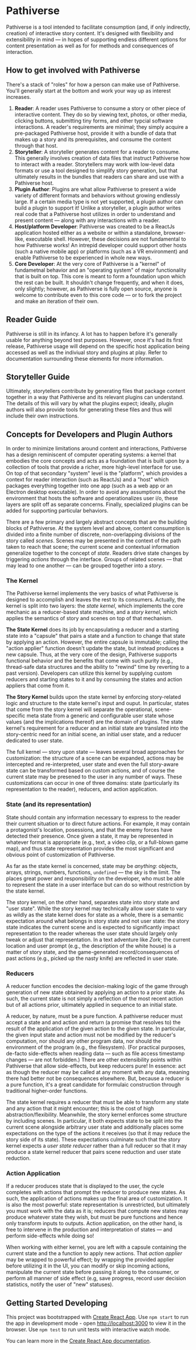 # Pathiverse

Pathiverse is a tool intended to facilitate consumption (and, if only indirectly, creation) of interactive story content. It's designed with flexibility and extensibility in mind — in hopes of supporting endless different options for content presentation as well as for for methods and consequences of interaction.

## How to get involved with Pathiverse

There's a stack of "roles" for how a person can make use of Pathiverse. You'll generally start at the bottom and work your way up as interest increases.

1. **Reader**: A reader uses Pathiverse to consume a story or other piece of interactive content. They do so by viewing text, photos, or other media, clicking buttons, submitting tiny forms, and other typcial software interactions. A reader's requirements are minimal; they simply acquire a pre-packaged Pathiverse host, provide it with a bundle of data that makes up a story and its prerequisites, and consume the content through that host.
2. **Storyteller**: A storyteller generates content for a reader to consume. This generally involves creation of data files that instruct Pathiverse how to interact with a reader. Storytellers may work with low-level data formats or use a tool designed to simplify story generation, but that ultimately results in the bundles that readers can share and use with a Pathiverse host.
3. **Plugin Author**: Plugins are what allow Pathiverse to present a wide variety of different formats and behaviors without growing endlessly large. If a certain media type is not yet supported, a plugin author can build a plugin to support it! Unlike a storyteller, a plugin author writes real code that a Pathiverse host utilizes in order to understand and present content — along with any interactions with a reader.
4. **Host/platform Developer**: Pathiverse was created to be a ReactJs application hosted either as a website or within a standalone, browser-like, executable shell. However, these decisions are not fundamental to how Pathiverse works! An intrepid developer could support other hosts (such a native mobile app) or platforms (such as a VR environment) and enable Pathiverse to be experienced in whole new ways.
5. **Core Developer**: At the very core of Pathiverse is a "kernel" of fundametnal behavior and an "operating system" of major functionality that is built on top. This core is meant to form a foundation upon which the rest can be built. It shouldn't change frequently, and when it does, only slightly; however, as Pathiverse is fully open source, anyone is welcome to contribute even to this core code — or to fork the project and make an iteration of their own.

## Reader Guide

Pathiverse is still in its infancy. A lot has to happen before it's generally usable for anything beyond test purposes. However, once it's had its first release, Pathiverse usage will depend on the specific host application being accessed as well as the indiviual story and plugins at play. Refer to documentation surrounding these elements for more information.

## Storyteller Guide

Ultimately, storytellers contribute by generating files that package content together in a way that Pathiverse and its relevant plugins can understand. The details of this will vary by what the plugins expect; ideally, plugin authors will also provide tools for generating these files and thus will include their own instructions.

## Concepts for Developers and Plugin Authors

In order to minimize limitations around content and interactions, Pathiverse has a design reminiscent of computer operating systems: a kernel that embodies the core concepts and acts as a foundation that is built upon by a collection of tools that provide a richer, more high-level interface for use. On top of that secondary "system" level is the "platform", which provides a context for reader interaction (such as ReactJs) and a "host" which packages everything together into one app (such as a web app or an Electron desktop executable). In order to avoid any assumptions about the environment that hosts the software and operationalizes user i/o, these layers are split off as separate concerns. Finally, specialized plugins can be added for supporting particular behaviors.

There are a few primary and largely abstract concepts that are the building blocks of Pathiverse. At the system level and above, content consumption is divided into a finite number of discrete, non-overlapping divisions of the story called _scenes_. Scenes may be presented in the context of the path taken to reach that scene; the current scene and contextual information generalize together to the concept of _state_. Readers drive state changes by triggering _actions_ through the interface. Groups of related scenes — that may lead to one another — can be grouped together into a _story_.

### The Kernel

The Pathiverse kernel implements the very basics of what Pathiverse is designed to accomplish and leaves the rest to its consumers. Actually, the kernel is split into two layers: the _state kernel_, which implements the core mechanic as a reducer-based state machine, and a _story kernel_, which applies the semantics of story and scenes on top of that mechanism.

**The State Kernel** does its job by encapsulating a reducer and a starting state into a "capsule" that pairs a state and a function to change that state by applying an action. However, the entire capsule is immutable; calling the "action applier" function doesn't update the state, but instead produces a new capsule. Thus, at the very core of the design, Pathiverse supports functional behavior and the benefits that come with such purity (e.g., thread-safe data structures and the ability to "rewind" time by reverting to a past version). Developers can utilize this kernel by supplying custom reducers and starting states to it and by consuming the states and action appliers that come from it.

**The Story Kernel** builds upon the state kernel by enforcing story-related logic and structure to the state kernel's input and ouput. In particular, states that come from the story kernel will separate the operational, scene-specific meta state from a generic and configurable user state whose values (and the implications thereof) are the domain of plugins. The state kernel's requirement for a reducer and an initial state are translated into the story-centric need for an initial scene, an initial user state, and a reducer dedicated to user state.

The full kernel — story upon state — leaves several broad approaches for customization: the structure of a scene can be expanded, actions may be intercepted and re-interpreted, user state and even the full story-aware state can be transformed based on custom actions, and of course the current state may be presened to the user in any number of ways. These customizations can occur in one of three domains: state (particularly its representation to the reader), reducers, and action application.

### State (and its representation)

State should contain any information necessary to express to the reader their current situation or to direct future actions. For example, it may contain a protagonist's location, posessions, and that the enemy forces have detected their presence. Once given a state, it may be represented in whatever format is appropriate (e.g., text, a video clip, or a full-blown game map), and thus state representation provides the most significant and obvious point of customization of Pathiverse.

As far as the state kernel is concerned, state may be _anything_: objects, arrays, strings, numbers, functions, `undefined` — the sky is the limit. The places great power and responsibility on the developer, who must be able to represent the state in a user interface but can do so without restriction by the state kernel.

The story kernel, on the other hand, separates state into story state and "user state". While the story kernel may technically allow user state to vary as wildly as the state kernel does for state as a whole, there is a semantic expectation around what belongs in story state and not user state: the story state indicates the current scene and is expected to significantly impact representation to the reader whereas the user state should largely only tweak or adjust that representation. In a text adventure like _Zork_; the current location and user prompt (e.g., the description of the white house) is a matter of story state, and the game-generated record/consequences of past actions (e.g., picked up the nasty knife) are reflected in user state.

### Reducers

A reducer function encodes the decision-making logic of the game through generation of new state obtained by applying an action to a prior state. As such, the current state is not simply a reflection of the most recent action but of all actions prior, ultimately applied in sequence to an initial state.

A reducer, by nature, must be a pure function. A pathiverse reducer must accept a state and and action and return (a promise that resolves to) the result of the application of the given action to the given state. In particular, the given input state and action must not be modified by the reducer's computation, nor should any other program data, nor should the environment of the program (e.g., the filesystem). (For practical purposes, de-facto side-effects when reading data — such as file access timestamp changes — are not forbidden.) There are other extensibility points within Pathiverse that allow side-effects, but keep reducers pure! In essence: act as though the reducer may be called at any moment with any data, meaning there had better not be consequences elsewhere. But, because a reducer is a pure function, it's a great candidate for formulaic construction through traditional higher-order functions.

The state kernel requires a reducer that must be able to transform any state and any action that it might encounter; this is the cost of high abstraction/flexibility. Meanwhile, the story kernel enforces some structure by including scenes. In particular, it both expects state to be split into the current scene alongside arbitrary user state and additionally places some expectations on the type of the actions it receives (so that it may reduce the story side of its state). These expectations culminate such that the story kernel expects a _user state reducer_ rather than a full reducer so that it may produce a state kernel reducer that pairs scene reduction and user state reduction.

### Action Application

If a reducer produces state that is displayed to the user, the cycle completes with actions that prompt the reducer to produce new states. As such, the application of actions makes up the final area of customization. It is also the most powerful: state representation is unrestricted, but ultimately you must work with the data as it is; reducers that compute new states may produce whatever state they wish, but must be pure functions and hence only transform inputs to outputs. Action application, on the other hand, is free to intervene in the production and interpretation of states — and perform side-effects while doing so!

When working with either kernel, you are left with a capsule containing the current state and the a function to apply new actions. That _action applier_ may be wrapped to powerful effect; by wrapping the provided applier before utilizing it in the UI, you can modify or skip incoming actions, manipulate the current state before passing it along to the consumer, or perform all manner of side effect (e.g, save progress, record user decision statistics, notify the user of "new" statuses).

## Getting Started Developing

This project was bootstrapped with [Create React App](https://github.com/facebook/create-react-app). Use `npm start` to run the app in development mode - open [http://localhost:3000](http://localhost:3000) to view it in the browser. Use `npm test` to run unit tests with interactive watch mode.

You can learn more in the [Create React App documentation](https://facebook.github.io/create-react-app/docs/getting-started).

